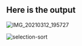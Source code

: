 ## Here is the output 
![IMG_20210312_195727](https://user-images.githubusercontent.com/67545874/110950322-e6b18680-836d-11eb-9166-46cf7ac77e24.jpg)


![selection-sort](https://user-images.githubusercontent.com/67545874/110958722-334d8f80-8377-11eb-8c3c-abe1237e84fa.png)
